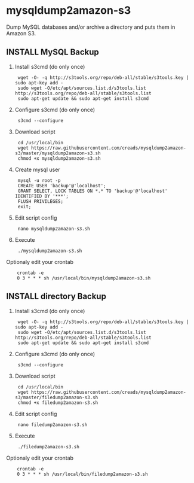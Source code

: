 # mysqldump2amazon-s3
Dump MySQL databases and/or archive a directory and puts them in Amazon S3.

## INSTALL MySQL Backup

1. Install s3cmd (do only once)

        wget -O- -q http://s3tools.org/repo/deb-all/stable/s3tools.key | sudo apt-key add -
        sudo wget -O/etc/apt/sources.list.d/s3tools.list http://s3tools.org/repo/deb-all/stable/s3tools.list
        sudo apt-get update && sudo apt-get install s3cmd

2. Configure s3cmd (do only once)

        s3cmd --configure

3. Download script

        cd /usr/local/bin
        wget https://raw.githubusercontent.com/creads/mysqldump2amazon-s3/master/mysqldump2amazon-s3.sh
        chmod +x mysqldump2amazon-s3.sh
        
4. Create mysql user

        mysql -u root -p
        CREATE USER 'backup'@'localhost';
        GRANT SELECT, LOCK TABLES ON *.* TO 'backup'@'localhost' IDENTIFIED BY '***';
        FLUSH PRIVILEGES;
        exit;
5. Edit script config

        nano mysqldump2amazon-s3.sh

6. Execute

        ./mysqldump2amazon-s3.sh

Optionaly edit your crontab

        crontab -e
        0 3 * * * sh /usr/local/bin/mysqldump2amazon-s3.sh
        
## INSTALL directory Backup

1. Install s3cmd (do only once)

        wget -O- -q http://s3tools.org/repo/deb-all/stable/s3tools.key | sudo apt-key add -
        sudo wget -O/etc/apt/sources.list.d/s3tools.list http://s3tools.org/repo/deb-all/stable/s3tools.list
        sudo apt-get update && sudo apt-get install s3cmd

2. Configure s3cmd (do only once)

        s3cmd --configure

3. Download script

        cd /usr/local/bin
        wget https://raw.githubusercontent.com/creads/mysqldump2amazon-s3/master/filedump2amazon-s3.sh
        chmod +x filedump2amazon-s3.sh

4. Edit script config

        nano filedump2amazon-s3.sh

5. Execute

        ./filedump2amazon-s3.sh

Optionaly edit your crontab

        crontab -e
        0 3 * * * sh /usr/local/bin/filedump2amazon-s3.sh
